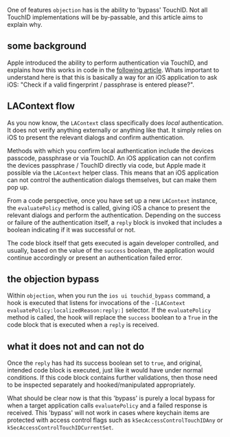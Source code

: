 One of features `objection` has is the ability to 'bypass' TouchID. Not all TouchID implementations will be by-passable, and this article aims to explain why.

## some background
Apple introduced the ability to perform authentication via TouchID, and explains how this works in code in the [following article](https://developer.apple.com/documentation/localauthentication?language=objc). Whats important to understand here is that this is basically a way for an iOS application to ask iOS: "Check if a valid fingerprint / passphrase is entered please?".

## LAContext flow
As you now know, the `LAContext` class specifically does _local_ authentication. It does not verify anything externally or anything like that. It simply relies on iOS to present the relevant dialogs and confirm authentication.

Methods with which you confirm local authentication include the devices passcode, passphrase or via TouchID. An iOS application can not confirm the devices passphrase / TouchID directly via code, but Apple made it possible via the `LAContext` helper class. This means that an iOS application can not control the authentication dialogs themselves, but can make them pop up.

From a code perspective, once you have set up a new `LAContext` instance, the `evaluatePolicy` method is called, giving iOS a chance to present the relevant dialogs and perform the authentication. Depending on the success or failure of the authentication itself, a `reply` block is invoked that includes a boolean indicating if it was successful or not.

The code block itself that gets executed is again developer controlled, and usually, based on the value of the `success` boolean, the application would continue accordingly or present an authentication failed error.

## the objection bypass
Within `objection`, when you run the `ios ui touchid_bypass` command, a hook is executed that listens for invocations of the `-[LAContext evaluatePolicy:localizedReason:reply:]` selector. If the `evaluatePolicy` method is called, the hook will replace the `success` boolean to a `True` in the code block that is executed when a `reply` is received.

## what it does not and can not do
Once the `reply` has had its success boolean set to `true`, and original, intended code block is executed, just like it would have under normal conditions. If this code block contains further validations, then those need to be inspected separately and hooked/manipulated appropriately.

What should be clear now is that this 'bypass' is purely a local bypass for when a target application calls `evaluatePolicy` and a failed response is received. This 'bypass' will not work in cases where keychain items are protected with access control flags such as `kSecAccessControlTouchIDAny` or `kSecAccessControlTouchIDCurrentSet`. 